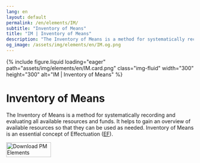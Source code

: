 ```yaml
---
lang: en
layout: default
permalink: /en/elements/IM/
subtitle: "Inventory of Means"
title: "IM | Inventory of Means"
description: "The Inventory of Means is a method for systematically recording and evaluating all available resources and funds. It helps to gain an overview of available resources so that they can be used as needed. Inventory of Means is an essential concept of Effectuation ([EF](pm-elements://host/element/EF))."
og_image: /assets/img/elements/en/IM.og.png
---
```


{% include figure.liquid loading="eager" path="assets/img/elements/en/IM.card.png" class="img-fluid" width="300" height="300" alt="IM | Inventory of Means" %}

# Inventory of Means

The Inventory of Means is a method for systematically recording and evaluating all available resources and funds. It helps to gain an overview of available resources so that they can be used as needed. Inventory of Means is an essential concept of Effectuation ([EF](pm-elements://host/element/EF)).

<a href="https://apps.apple.com/app/apple-store/id6738084498?pt=127441684&ct=website&mt=8">
  <img src="{{ "assets/img/en/appstore.png" | relative_url }}" width="120" height="40" alt="Download PM Elements">
</a>
